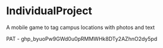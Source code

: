 # IndividualProject
A mobile game to tag campus locations with photos and text


PAT - 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